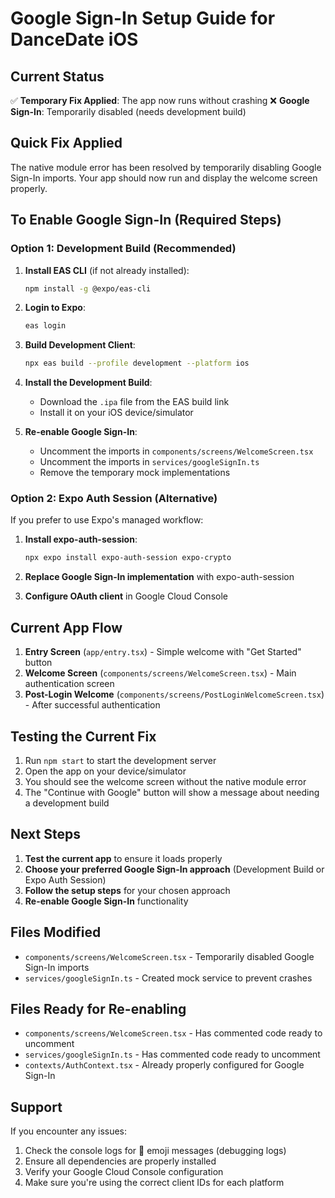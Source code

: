 # Google Sign-In Setup Guide for DanceDate iOS

## Current Status
✅ **Temporary Fix Applied**: The app now runs without crashing
❌ **Google Sign-In**: Temporarily disabled (needs development build)

## Quick Fix Applied
The native module error has been resolved by temporarily disabling Google Sign-In imports. Your app should now run and display the welcome screen properly.

## To Enable Google Sign-In (Required Steps)

### Option 1: Development Build (Recommended)
1. **Install EAS CLI** (if not already installed):
   ```bash
   npm install -g @expo/eas-cli
   ```

2. **Login to Expo**:
   ```bash
   eas login
   ```

3. **Build Development Client**:
   ```bash
   npx eas build --profile development --platform ios
   ```

4. **Install the Development Build**:
   - Download the `.ipa` file from the EAS build link
   - Install it on your iOS device/simulator

5. **Re-enable Google Sign-In**:
   - Uncomment the imports in `components/screens/WelcomeScreen.tsx`
   - Uncomment the imports in `services/googleSignIn.ts`
   - Remove the temporary mock implementations

### Option 2: Expo Auth Session (Alternative)
If you prefer to use Expo's managed workflow:

1. **Install expo-auth-session**:
   ```bash
   npx expo install expo-auth-session expo-crypto
   ```

2. **Replace Google Sign-In implementation** with expo-auth-session
3. **Configure OAuth client** in Google Cloud Console

## Current App Flow
1. **Entry Screen** (`app/entry.tsx`) - Simple welcome with "Get Started" button
2. **Welcome Screen** (`components/screens/WelcomeScreen.tsx`) - Main authentication screen
3. **Post-Login Welcome** (`components/screens/PostLoginWelcomeScreen.tsx`) - After successful authentication

## Testing the Current Fix
1. Run `npm start` to start the development server
2. Open the app on your device/simulator
3. You should see the welcome screen without the native module error
4. The "Continue with Google" button will show a message about needing a development build

## Next Steps
1. **Test the current app** to ensure it loads properly
2. **Choose your preferred Google Sign-In approach** (Development Build or Expo Auth Session)
3. **Follow the setup steps** for your chosen approach
4. **Re-enable Google Sign-In** functionality

## Files Modified
- `components/screens/WelcomeScreen.tsx` - Temporarily disabled Google Sign-In imports
- `services/googleSignIn.ts` - Created mock service to prevent crashes

## Files Ready for Re-enabling
- `components/screens/WelcomeScreen.tsx` - Has commented code ready to uncomment
- `services/googleSignIn.ts` - Has commented code ready to uncomment
- `contexts/AuthContext.tsx` - Already properly configured for Google Sign-In

## Support
If you encounter any issues:
1. Check the console logs for 🧪 emoji messages (debugging logs)
2. Ensure all dependencies are properly installed
3. Verify your Google Cloud Console configuration
4. Make sure you're using the correct client IDs for each platform
